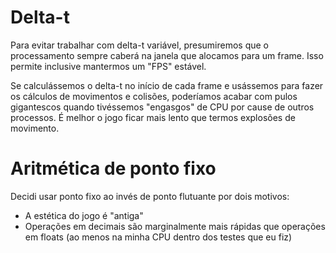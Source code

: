 # Delta-t

Para evitar trabalhar com delta-t variável, presumiremos que o processamento sempre caberá na janela que alocamos para um frame. Isso permite inclusive mantermos um "FPS" estável.

Se calculássemos o delta-t no início de cada frame e usássemos para fazer os cálculos de movimentos e colisões, poderíamos acabar com pulos gigantescos quando tivéssemos "engasgos" de CPU por cause de outros processos. É melhor o jogo ficar mais lento que termos explosões de movimento.

# Aritmética de ponto fixo

Decidi usar ponto fixo ao invés de ponto flutuante por dois motivos:

- A estética do jogo é "antiga"
- Operações em decimais são marginalmente mais rápidas que operações em floats (ao menos na minha CPU dentro dos testes que eu fiz)

